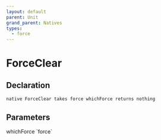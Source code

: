 ```yaml
---
layout: default
parent: Unit
grand_parent: Natives
types:
  - force
---
```


# ForceClear

## Declaration

```
native ForceClear takes force whichForce returns nothing
```

## Parameters
<dl>
  <dt>whichForce `force`</dt>
  <dd></dd>
</dl>